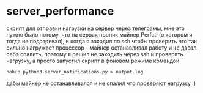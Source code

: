# server_performance

скрипт для отправки нагрузки на сервер через телеграмм, мне это нужно было потому, что на сервак проник майнер Perfctl (о котором я тогда не подозревал),
и когда я заходил по ssh чтобы проверить что так сильно нагружает процессор - майнер останавливал работу и не давал себя спалить,
поэтому я решил не заходить через ssh и проверять нагрузку, а просто запустил скрипт в фоновом режиме командой

`nohup python3 server_notifications.py > output.log`

дабы майнер не останавливался и не спалил что проверяют нагрузку :)
